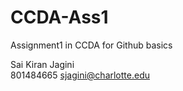 # CCDA-Ass1
Assignment1 in CCDA for Github basics

Sai Kiran Jagini  
801484665
sjagini@charlotte.edu
